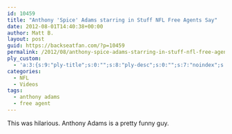 ```yaml
---
id: 10459
title: "Anthony 'Spice' Adams starring in Stuff NFL Free Agents Say"
date: 2012-08-01T14:40:38+00:00
author: Matt B.
layout: post
guid: https://backseatfan.com/?p=10459
permalink: /2012/08/anthony-spice-adams-starring-in-stuff-nfl-free-agents-say/
ply_custom:
  - 'a:3:{s:9:"ply-title";s:0:"";s:8:"ply-desc";s:0:"";s:7:"noindex";s:0:"";}'
categories:
  - NFL
  - Videos
tags:
  - anthony adams
  - free agent
---
```


<div class="entry">
  <p>
    This was hilarious. Anthony Adams is a pretty funny guy.
  </p>

  <p>
  </p>
</div>
